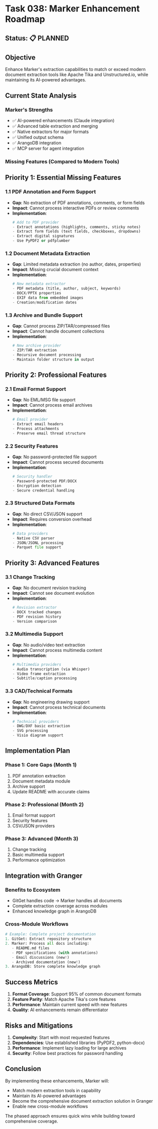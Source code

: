 # Task 038: Marker Enhancement Roadmap

## Status: 📋 PLANNED

## Objective
Enhance Marker's extraction capabilities to match or exceed modern document extraction tools like Apache Tika and Unstructured.io, while maintaining its AI-powered advantages.

## Current State Analysis

### Marker's Strengths
- ✅ AI-powered enhancements (Claude integration)
- ✅ Advanced table extraction and merging
- ✅ Native extractors for major formats
- ✅ Unified output schema
- ✅ ArangoDB integration
- ✅ MCP server for agent integration

### Missing Features (Compared to Modern Tools)

## Priority 1: Essential Missing Features

### 1.1 PDF Annotation and Form Support
- **Gap**: No extraction of PDF annotations, comments, or form fields
- **Impact**: Cannot process interactive PDFs or review comments
- **Implementation**:
  ```python
  # Add to PDF provider
  - Extract annotations (highlights, comments, sticky notes)
  - Extract form fields (text fields, checkboxes, dropdowns)
  - Extract digital signatures
  - Use PyPDF2 or pdfplumber
  ```

### 1.2 Document Metadata Extraction
- **Gap**: Limited metadata extraction (no author, dates, properties)
- **Impact**: Missing crucial document context
- **Implementation**:
  ```python
  # New metadata extractor
  - PDF metadata (title, author, subject, keywords)
  - DOCX/PPTX properties
  - EXIF data from embedded images
  - Creation/modification dates
  ```

### 1.3 Archive and Bundle Support
- **Gap**: Cannot process ZIP/TAR/compressed files
- **Impact**: Cannot handle document collections
- **Implementation**:
  ```python
  # New archive provider
  - ZIP/TAR extraction
  - Recursive document processing
  - Maintain folder structure in output
  ```

## Priority 2: Professional Features

### 2.1 Email Format Support
- **Gap**: No EML/MSG file support
- **Impact**: Cannot process email archives
- **Implementation**:
  ```python
  # Email provider
  - Extract email headers
  - Process attachments
  - Preserve email thread structure
  ```

### 2.2 Security Features
- **Gap**: No password-protected file support
- **Impact**: Cannot process secured documents
- **Implementation**:
  ```python
  # Security handler
  - Password-protected PDF/DOCX
  - Encryption detection
  - Secure credential handling
  ```

### 2.3 Structured Data Formats
- **Gap**: No direct CSV/JSON support
- **Impact**: Requires conversion overhead
- **Implementation**:
  ```python
  # Data providers
  - Native CSV parser
  - JSON/JSONL processing
  - Parquet file support
  ```

## Priority 3: Advanced Features

### 3.1 Change Tracking
- **Gap**: No document revision tracking
- **Impact**: Cannot see document evolution
- **Implementation**:
  ```python
  # Revision extractor
  - DOCX tracked changes
  - PDF revision history
  - Version comparison
  ```

### 3.2 Multimedia Support
- **Gap**: No audio/video text extraction
- **Impact**: Cannot process multimedia content
- **Implementation**:
  ```python
  # Multimedia providers
  - Audio transcription (via Whisper)
  - Video frame extraction
  - Subtitle/caption processing
  ```

### 3.3 CAD/Technical Formats
- **Gap**: No engineering drawing support
- **Impact**: Cannot process technical documents
- **Implementation**:
  ```python
  # Technical providers
  - DWG/DXF basic extraction
  - SVG processing
  - Visio diagram support
  ```

## Implementation Plan

### Phase 1: Core Gaps (Month 1)
1. PDF annotation extraction
2. Document metadata module
3. Archive support
4. Update README with accurate claims

### Phase 2: Professional (Month 2)
1. Email format support
2. Security features
3. CSV/JSON providers

### Phase 3: Advanced (Month 3)
1. Change tracking
2. Basic multimedia support
3. Performance optimization

## Integration with Granger

### Benefits to Ecosystem
- GitGet handles code → Marker handles all documents
- Complete extraction coverage across modules
- Enhanced knowledge graph in ArangoDB

### Cross-Module Workflows
```python
# Example: Complete project documentation
1. GitGet: Extract repository structure
2. Marker: Process all docs including:
   - README.md files
   - PDF specifications (with annotations)
   - Email discussions (new!)
   - Archived documentation (new!)
3. ArangoDB: Store complete knowledge graph
```

## Success Metrics

1. **Format Coverage**: Support 95% of common document formats
2. **Feature Parity**: Match Apache Tika's core features
3. **Performance**: Maintain current speed with new features
4. **Quality**: AI enhancements remain differentiator

## Risks and Mitigations

1. **Complexity**: Start with most requested features
2. **Dependencies**: Use established libraries (PyPDF2, python-docx)
3. **Performance**: Implement lazy loading for large archives
4. **Security**: Follow best practices for password handling

## Conclusion

By implementing these enhancements, Marker will:
- Match modern extraction tools in capability
- Maintain its AI-powered advantages
- Become the comprehensive document extraction solution in Granger
- Enable new cross-module workflows

The phased approach ensures quick wins while building toward comprehensive coverage.